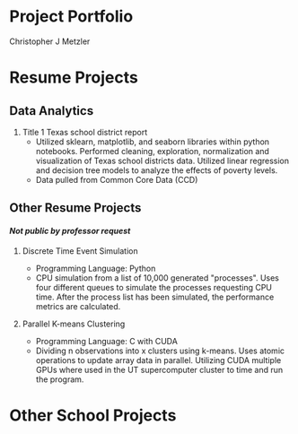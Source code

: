 # Project Portfolio
Christopher J Metzler

# Resume Projects

## Data Analytics

1. Title 1 Texas school district report
    - Utilized sklearn, matplotlib, and seaborn libraries within python
      notebooks. Performed cleaning, exploration, normalization and
      visualization of Texas school districts data. Utilized linear regression
       and decision tree models to analyze the effects of poverty levels.
    - Data pulled from Common Core Data (CCD)
    
## Other Resume Projects
#### *Not public by professor request*

1. Discrete Time Event Simulation
    - Programming Language: Python
    - CPU simulation from a list of 10,000 generated "processes". 
      Uses four different queues to simulate the processes requesting CPU time.
      After the process list has been simulated, the performance metrics are calculated.
      
2. Parallel K-means Clustering
    - Programming Language: C with CUDA
    - Dividing n observations into x clusters using k-means. Uses atomic operations to update array data in parallel. 
      Utilizing CUDA multiple GPUs where used in the UT supercomputer cluster to time and run the program.

# Other School Projects

